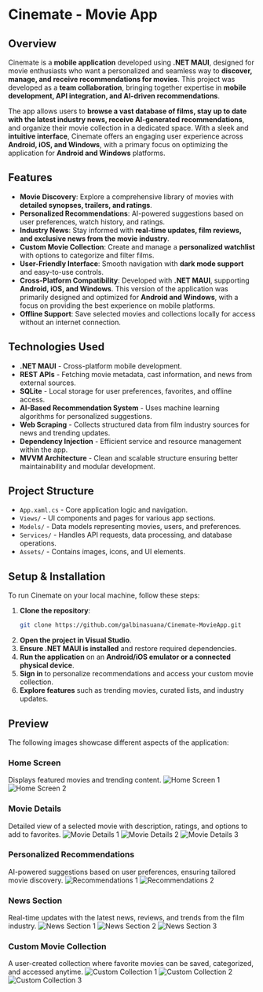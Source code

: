 # Cinemate - Movie App

## Overview

Cinemate is a **mobile application** developed using **.NET MAUI**, designed for movie enthusiasts who want a personalized and seamless way to **discover, manage, and receive recommendations for movies**. This project was developed as a **team collaboration**, bringing together expertise in **mobile development, API integration, and AI-driven recommendations**. 

The app allows users to **browse a vast database of films, stay up to date with the latest industry news, receive AI-generated recommendations**, and organize their movie collection in a dedicated space. With a sleek and **intuitive interface**, Cinemate offers an engaging user experience across **Android, iOS, and Windows**, with a primary focus on optimizing the application for **Android and Windows** platforms.

## Features

- **Movie Discovery**: Explore a comprehensive library of movies with **detailed synopses, trailers, and ratings**.
- **Personalized Recommendations**: AI-powered suggestions based on user preferences, watch history, and ratings.
- **Industry News**: Stay informed with **real-time updates, film reviews, and exclusive news from the movie industry**.
- **Custom Movie Collection**: Create and manage a **personalized watchlist** with options to categorize and filter films.
- **User-Friendly Interface**: Smooth navigation with **dark mode support** and easy-to-use controls.
- **Cross-Platform Compatibility**: Developed with **.NET MAUI**, supporting **Android, iOS, and Windows**. This version of the application was primarily designed and optimized for **Android and Windows**, with a focus on providing the best experience on mobile platforms.
- **Offline Support**: Save selected movies and collections locally for access without an internet connection.

## Technologies Used

- **.NET MAUI** - Cross-platform mobile development.
- **REST APIs** - Fetching movie metadata, cast information, and news from external sources.
- **SQLite** - Local storage for user preferences, favorites, and offline access.
- **AI-Based Recommendation System** - Uses machine learning algorithms for personalized suggestions.
- **Web Scraping** - Collects structured data from film industry sources for news and trending updates.
- **Dependency Injection** - Efficient service and resource management within the app.
- **MVVM Architecture** - Clean and scalable structure ensuring better maintainability and modular development.

## Project Structure

- `App.xaml.cs` - Core application logic and navigation.
- `Views/` - UI components and pages for various app sections.
- `Models/` - Data models representing movies, users, and preferences.
- `Services/` - Handles API requests, data processing, and database operations.
- `Assets/` - Contains images, icons, and UI elements.

## Setup & Installation

To run Cinemate on your local machine, follow these steps:

1. **Clone the repository**:
   ```bash
   git clone https://github.com/galbinasuana/Cinemate-MovieApp.git
   ```
2. **Open the project in Visual Studio**.
3. **Ensure .NET MAUI is installed** and restore required dependencies.
4. **Run the application** on an **Android/iOS emulator or a connected physical device**.
5. **Sign in** to personalize recommendations and access your custom movie collection.
6. **Explore features** such as trending movies, curated lists, and industry updates.

## Preview

The following images showcase different aspects of the application:

### Home Screen
Displays featured movies and trending content.
![Home Screen 1](images/home_1.png)
![Home Screen 2](images/home_2.png)

### Movie Details
Detailed view of a selected movie with description, ratings, and options to add to favorites.
![Movie Details 1](images/movie_details_1.png)
![Movie Details 2](images/movie_details_2.png)
![Movie Details 3](images/movie_details_3.png)

### Personalized Recommendations
AI-powered suggestions based on user preferences, ensuring tailored movie discovery.
![Recommendations 1](images/recommendations_1.png)
![Recommendations 2](images/recommendations_2.png)

### News Section
Real-time updates with the latest news, reviews, and trends from the film industry.
![News Section 1](images/news_1.png)
![News Section 2](images/news_2.png)
![News Section 3](images/news_3.png)

### Custom Movie Collection
A user-created collection where favorite movies can be saved, categorized, and accessed anytime.
![Custom Collection 1](images/custom_1.png)
![Custom Collection 2](images/custom_2.png)
![Custom Collection 3](images/custom_3.png)
